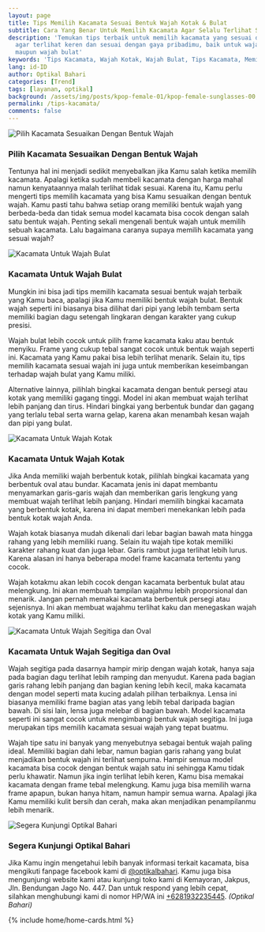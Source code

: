```yaml
---
layout: page
title: Tips Memilih Kacamata Sesuai Bentuk Wajah Kotak & Bulat
subtitle: Cara Yang Benar Untuk Memilih Kacamata Agar Selalu Terlihat Stylish
description: 'Temukan tips terbaik untuk memilih kacamata yang sesuai dengan bentuk wajahmu
  agar terlihat keren dan sesuai dengan gaya pribadimu, baik untuk wajah kotak
  maupun wajah bulat'
keywords: 'Tips Kacamata, Wajah Kotak, Wajah Bulat, Tips Kacamata, Memilih Kacamata'
lang: id-ID
author: Optikal Bahari
categories: [Trend]
tags: [layanan, optikal]
background: /assets/img/posts/kpop-female-01/kpop-female-sunglasses-00.webp
permalink: /tips-kacamata/
comments: false
---
```


<div class="card shadow p-3 bg-white mb-5">
  <img
    itemprop="image"
    src="{{ "/assets/img/posts/kpop-female-01/kpop-female-sunglasses-01.webp" }}"
    srcset="{{ "/assets/img/posts/kpop-female-01/kpop-female-sunglasses-01.webp" | srcset }}"
    width="{{ "/assets/img/posts/kpop-female-01/kpop-female-sunglasses-01.webp" | width }}"
    height="{{ "/assets/img/posts/kpop-female-01/kpop-female-sunglasses-01.webp" | height }}"
    class="card-img-top img-fluid"
    alt="Pilih Kacamata Sesuaikan Dengan Bentuk Wajah">
  <div class="card-body">
    <h3 class="card-title">
      Pilih Kacamata Sesuaikan Dengan Bentuk Wajah
    </h3>
    <p class="card-text text-left">
      Tentunya hal ini menjadi sedikit menyebalkan jika Kamu salah ketika memilih kacamata. Apalagi ketika sudah membeli kacamata dengan harga mahal namun kenyataannya malah terlihat tidak sesuai. Karena itu, Kamu perlu mengerti tips memilih kacamata yang bisa Kamu sesuaikan dengan bentuk wajah. Kamu pasti tahu bahwa setiap orang memiliki bentuk wajah yang berbeda-beda dan tidak semua model kacamata bisa cocok dengan salah satu bentuk wajah. Penting sekali mengenali bentuk wajah untuk memilih sebuah kacamata. Lalu bagaimana caranya supaya memilih kacamata yang sesuai wajah?
    </p>
  </div>
</div>

<div class="card shadow p-3 bg-white mb-5">
  <img
    itemprop="image"
    src="{{ "/assets/img/posts/kpop-female-01/kpop-female-sunglasses-02.webp" }}"
    srcset="{{ "/assets/img/posts/kpop-female-01/kpop-female-sunglasses-02.webp" | srcset }}"
    width="{{ "/assets/img/posts/kpop-female-01/kpop-female-sunglasses-02.webp" | width }}"
    height="{{ "/assets/img/posts/kpop-female-01/kpop-female-sunglasses-02.webp" | height }}"
    class="card-img-top img-fluid"
    alt="Kacamata Untuk Wajah Bulat">
  <div class="card-body">
    <h3 class="card-title">
      Kacamata Untuk Wajah Bulat
    </h3>
    <p class="card-text text-left">
      Mungkin ini bisa jadi tips memilih kacamata sesuai bentuk wajah terbaik yang Kamu baca, apalagi jika Kamu memiliki bentuk wajah bulat. Bentuk wajah seperti ini biasanya bisa dilihat dari pipi yang lebih tembam serta memiliki bagian dagu setengah lingkaran dengan karakter yang cukup presisi.
    </p>
    <p class="card-text text-left">
      Wajah bulat lebih cocok untuk pilih frame kacamata kaku atau bentuk menyiku. Frame yang cukup tebal sangat cocok untuk bentuk wajah seperti ini. Kacamata yang Kamu pakai bisa lebih terlihat menarik. Selain itu, tips memilih kacamata sesuai wajah ini juga untuk memberikan keseimbangan terhadap wajah bulat yang Kamu miliki.
    </p>
    <p class="card-text text-left">
      Alternative lainnya, pilihlah bingkai kacamata dengan bentuk persegi atau kotak yang memiliki gagang tinggi. Model ini akan membuat wajah terlihat lebih panjang dan tirus. Hindari bingkai yang berbentuk bundar dan gagang yang terlalu tebal serta warna gelap, karena akan menambah kesan wajah dan pipi yang bulat.
    </p>
  </div>
</div>

<div class="card shadow p-3 bg-white mb-5">
  <img
    itemprop="image"
    src="{{ "/assets/img/posts/kpop-female-01/kpop-female-sunglasses-03.webp" }}"
    srcset="{{ "/assets/img/posts/kpop-female-01/kpop-female-sunglasses-03.webp" | srcset }}"
    width="{{ "/assets/img/posts/kpop-female-01/kpop-female-sunglasses-03.webp" | width }}"
    height="{{ "/assets/img/posts/kpop-female-01/kpop-female-sunglasses-03.webp" | height }}"
    class="card-img-top img-fluid"
    alt="Kacamata Untuk Wajah Kotak">
  <div class="card-body">
    <h3 class="card-title">
      Kacamata Untuk Wajah Kotak
    </h3>
    <p class="card-text text-left">
      Jika Anda memiliki wajah berbentuk kotak, pilihlah bingkai kacamata yang berbentuk oval atau bundar. Kacamata jenis ini dapat membantu menyamarkan garis-garis wajah dan memberikan garis lengkung yang membuat wajah terlihat lebih panjang. Hindari memilih bingkai kacamata yang berbentuk kotak, karena ini dapat memberi menekankan lebih pada bentuk kotak wajah Anda.
    </p>
    <p class="card-text text-left">
      Wajah kotak biasanya mudah dikenali dari lebar bagian bawah mata hingga rahang  yang lebih memiliki ruang. Selain itu wajah tipe kotak memiliki karakter rahang kuat dan juga lebar. Garis rambut juga terlihat lebih lurus. Karena alasan ini hanya beberapa model frame kacamata tertentu yang cocok.
    </p>
    <p class="card-text text-left">
      Wajah kotakmu akan lebih cocok dengan kacamata berbentuk bulat atau melengkung. Ini akan membuah tampilan wajahmu lebih proporsional dan menarik. Jangan pernah memakai kacamata berbentuk persegi atau sejenisnya. Ini akan membuat wajahmu terlihat kaku dan menegaskan wajah kotak yang Kamu miliki.
    </p>
  </div>
</div>

<div class="card shadow p-3 bg-white mb-5">
  <img
    itemprop="image"
    src="{{ "/assets/img/posts/kpop-female-01/kpop-female-sunglasses-04.webp" }}"
    srcset="{{ "/assets/img/posts/kpop-female-01/kpop-female-sunglasses-04.webp" | srcset }}"
    width="{{ "/assets/img/posts/kpop-female-01/kpop-female-sunglasses-04.webp" | width }}"
    height="{{ "/assets/img/posts/kpop-female-01/kpop-female-sunglasses-04.webp" | height }}"
    class="card-img-top img-fluid"
    alt="Kacamata Untuk Wajah Segitiga dan Oval">
  <div class="card-body">
    <h3 class="card-title">
      Kacamata Untuk Wajah Segitiga dan Oval
    </h3>
    <p class="card-text text-left">
      Wajah segitiga pada dasarnya hampir mirip dengan wajah kotak, hanya saja pada bagian dagu terlihat lebih ramping dan menyudut. Karena pada bagian garis rahang lebih panjang dan bagian kening lebih kecil, maka kacamata dengan model seperti mata kucing adalah pilihan terbaiknya.
                    Lensa ini biasanya memiliki frame bagian atas yang lebih tebal daripada bagian bawah. Di sisi lain, lensa juga melebar di bagian bawah. Model kacamata seperti ini sangat cocok untuk mengimbangi bentuk wajah segitiga. Ini juga merupakan tips memilih kacamata sesuai wajah yang tepat buatmu.
    </p>
    <p class="card-text text-left">
      Wajah tipe satu ini banyak yang menyebutnya sebagai bentuk wajah paling ideal. Memiliki bagian dahi lebar, namun bagian garis rahang yang bulat menjadikan bentuk wajah ini terlihat sempurna. Hampir semua model kacamata bisa cocok dengan bentuk wajah satu ini sehingga Kamu tidak perlu khawatir.
      Namun jika ingin terlihat lebih keren, Kamu bisa memakai kacamata dengan frame tebal melengkung. Kamu juga bisa memilih warna frame apapun, bukan hanya hitam, namun hampir semua warna. Apalagi jika Kamu memiliki kulit bersih dan cerah, maka akan menjadikan penampilanmu lebih menarik.
    </p>
  </div>
</div>

<div class="card shadow p-3 bg-white mb-5">
  <img
    itemprop="image"
    src="{{ "/assets/img/posts/kpop-female-01/kpop-female-sunglasses-05.webp" }}"
    srcset="{{ "/assets/img/posts/kpop-female-01/kpop-female-sunglasses-05.webp" | srcset }}"
    width="{{ "/assets/img/posts/kpop-female-01/kpop-female-sunglasses-05.webp" | width }}"
    height="{{ "/assets/img/posts/kpop-female-01/kpop-female-sunglasses-05.webp" | height }}"
    class="card-img-top img-fluid"
    alt="Segera Kunjungi Optikal Bahari">
  <div class="card-body">
    <h3 class="card-title">
      Segera Kunjungi Optikal Bahari
    </h3>
    <p class="card-text text-left">
      Jika Kamu ingin mengetahui lebih banyak informasi terkait kacamata, bisa mengikuti fanpage facebook kami di
      <a
        href="https://www.facebook.com/optikalbahari"
        id="FBClick"
        title="Facebook Page Optikal Bahari"
        class="FacebookPage">@optikalbahari</a>. Kamu juga bisa mengunjungi website kami atau kunjungi toko kami di Kemayoran, Jakpus, Jln. Bendungan Jago No. 447. Dan untuk respond yang lebih cepat, silahkan menghubungi kami di nomor HP/WA ini
      <a
        href="https://api.whatsapp.com/send?phone=6281932235445&text=Hallo%2C+saya+butuh+informasi+lebih+lanjut+mengenai+Optikal+Bahari"
        id="WhatsAppClick"
        class="WhatsAppCall"
        title="Call WhatsApp">+6281932235445</a>.
      <em>(Optikal Bahari)</em>
    </p>
  </div>
</div>
{% include home/home-cards.html %}
